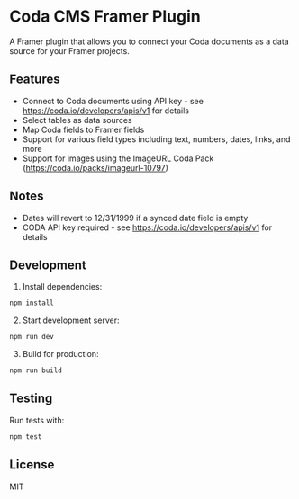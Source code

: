 # Coda CMS Framer Plugin

A Framer plugin that allows you to connect your Coda documents as a data source for your Framer projects.

## Features

- Connect to Coda documents using API key - see https://coda.io/developers/apis/v1 for details
- Select tables as data sources
- Map Coda fields to Framer fields
- Support for various field types including text, numbers, dates, links, and more
- Support for images using the ImageURL Coda Pack (https://coda.io/packs/imageurl-10797)

## Notes
- Dates will revert to 12/31/1999 if a synced date field is empty
- CODA API key required -  see https://coda.io/developers/apis/v1 for details
## Development

1. Install dependencies:
```bash
npm install
```

2. Start development server:
```bash
npm run dev
```

3. Build for production:
```bash
npm run build
```

## Testing

Run tests with:
```bash
npm test
```

## License

MIT
